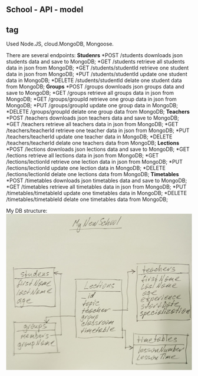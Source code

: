 ## School - API - model<h2> tag
Used Node.JS, cloud.MongoDB, Mongoose.

There are several endpoints:
**Studenrs**
*POST /students downloads json students data and save to MongoDB;
*GET /students retrieve all students data in json from MongoDB;
*GET /students/studentId retrieve one student data in json from MongoDB;
*PUT /students/studentId update one student data in MongoDB;
*DELETE /students/studentId delate one student data from MongoDB;
**Groups**
*POST /groups downloads json groups data and save to MongoDB;
*GET /groups retrieve all groups data in json from MongoDB;
*GET /groups/groupId retrieve one group data in json from MongoDB;
*PUT /groups/groupId update one group data in MongoDB;
*DELETE /groups/groupId delate one group data from MongoDB;
**Teachers**
*POST /teachers downloads json teachers data and save to MongoDB;
*GET /teachers retrieve all teachers data in json from MongoDB;
*GET /teachers/teacherId retrieve one teacher data in json from MongoDB;
*PUT /teachers/teacherId update one teacher data in  MongoDB;
*DELETE /teachers/teacherId delate one teachers data from MongoDB;
**Lections**
*POST /lections downloads json lections data and save to MongoDB;
*GET /lections retrieve all lections data in json from MongoDB;
*GET /lections/lectionId retrieve one lection data in json from MongoDB;
*PUT /lections/lectionId update one lection data in  MongoDB;
*DELETE /lections/lectionId delate one lections data from MongoDB;
**Timetables**
*POST /timetables downloads json timetables data and save to MongoDB;
*GET /timetables retrieve all timetables data in json from MongoDB;
*PUT /timetables/timetableId update one timetables data in MongoDB;
*DELETE /timetables/timetableId delate one timetables data from MongoDB;

My DB structure:
![My DB structure:](/DB-structure.png)